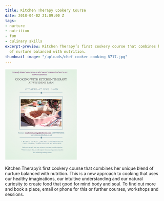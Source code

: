 ```yaml
---
title: Kitchen Therapy Cookery Course
date: 2018-04-02 21:09:00 Z
tags:
- nurture
- nutrition
- fun
- culinary skills
excerpt-preview: Kitchen Therapy’s first cookery course that combines her unique blend
  of nurture balanced with nutrition.
thumbnail-image: "/uploads/chef-cooker-cooking-8717.jpg"
---
```


![Screenshot-2018-04-02-17.01.46-236x300.png](/uploads/Screenshot-2018-04-02-17.01.46-236x300.png)

Kitchen Therapy’s first cookery course that combines her unique blend of nurture balanced with nutrition. This is a new approach to cooking that uses our healthy imaginations, our intuitive understanding and our natural curiosity to create food that good for mind body and soul. To find out more and book a place, email or phone for this or further courses, workshops and sessions.
